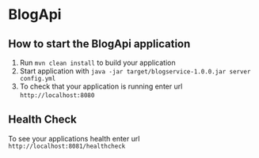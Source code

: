 # BlogApi

How to start the BlogApi application
---

1. Run `mvn clean install` to build your application
1. Start application with `java -jar target/blogservice-1.0.0.jar server config.yml`
1. To check that your application is running enter url `http://localhost:8080`

Health Check
---

To see your applications health enter url `http://localhost:8081/healthcheck`
